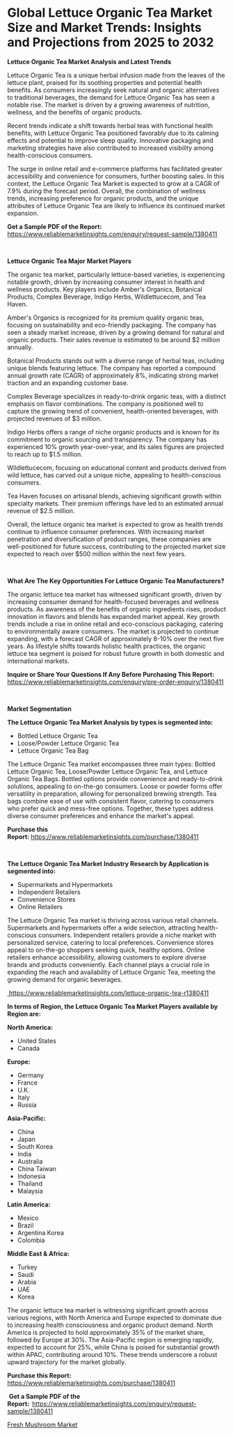 <p><h1>Global Lettuce Organic Tea Market Size and Market Trends: Insights and Projections from 2025 to 2032</h1></p><p><strong>Lettuce Organic Tea Market Analysis and Latest Trends</strong></p>
<p><p>Lettuce Organic Tea is a unique herbal infusion made from the leaves of the lettuce plant, praised for its soothing properties and potential health benefits. As consumers increasingly seek natural and organic alternatives to traditional beverages, the demand for Lettuce Organic Tea has seen a notable rise. The market is driven by a growing awareness of nutrition, wellness, and the benefits of organic products. </p><p>Recent trends indicate a shift towards herbal teas with functional health benefits, with Lettuce Organic Tea positioned favorably due to its calming effects and potential to improve sleep quality. Innovative packaging and marketing strategies have also contributed to increased visibility among health-conscious consumers. </p><p>The surge in online retail and e-commerce platforms has facilitated greater accessibility and convenience for consumers, further boosting sales. In this context, the Lettuce Organic Tea Market is expected to grow at a CAGR of 7.9% during the forecast period. Overall, the combination of wellness trends, increasing preference for organic products, and the unique attributes of Lettuce Organic Tea are likely to influence its continued market expansion.</p></p>
<p><strong>Get a Sample PDF of the Report:&nbsp;</strong> <a href="https://www.reliablemarketinsights.com/enquiry/request-sample/1380411?utm_campaign=1558&utm_medium=2&utm_source=Github&utm_content=ia&utm_term=07042025&utm_id=lettuce-organic-tea">https://www.reliablemarketinsights.com/enquiry/request-sample/1380411</a></p>
<p>&nbsp;</p>
<p><strong>Lettuce Organic Tea Major Market Players</strong></p>
<p><p>The organic tea market, particularly lettuce-based varieties, is experiencing notable growth, driven by increasing consumer interest in health and wellness products. Key players include Amber's Organics, Botanical Products, Complex Beverage, Indigo Herbs, Wildlettucecom, and Tea Haven.</p><p>Amber's Organics is recognized for its premium quality organic teas, focusing on sustainability and eco-friendly packaging. The company has seen a steady market increase, driven by a growing demand for natural and organic products. Their sales revenue is estimated to be around $2 million annually.</p><p>Botanical Products stands out with a diverse range of herbal teas, including unique blends featuring lettuce. The company has reported a compound annual growth rate (CAGR) of approximately 8%, indicating strong market traction and an expanding customer base. </p><p>Complex Beverage specializes in ready-to-drink organic teas, with a distinct emphasis on flavor combinations. The company is positioned well to capture the growing trend of convenient, health-oriented beverages, with projected revenues of $3 million.</p><p>Indigo Herbs offers a range of niche organic products and is known for its commitment to organic sourcing and transparency. The company has experienced 10% growth year-over-year, and its sales figures are projected to reach up to $1.5 million.</p><p>Wildlettucecom, focusing on educational content and products derived from wild lettuce, has carved out a unique niche, appealing to health-conscious consumers. </p><p>Tea Haven focuses on artisanal blends, achieving significant growth within specialty markets. Their premium offerings have led to an estimated annual revenue of $2.5 million.</p><p>Overall, the lettuce organic tea market is expected to grow as health trends continue to influence consumer preferences. With increasing market penetration and diversification of product ranges, these companies are well-positioned for future success, contributing to the projected market size expected to reach over $500 million within the next few years.</p></p>
<p>&nbsp;</p>
<p><strong>What Are The Key Opportunities For Lettuce Organic Tea Manufacturers?</strong></p>
<p><p>The organic lettuce tea market has witnessed significant growth, driven by increasing consumer demand for health-focused beverages and wellness products. As awareness of the benefits of organic ingredients rises, product innovation in flavors and blends has expanded market appeal. Key growth trends include a rise in online retail and eco-conscious packaging, catering to environmentally aware consumers. The market is projected to continue expanding, with a forecast CAGR of approximately 8-10% over the next five years. As lifestyle shifts towards holistic health practices, the organic lettuce tea segment is poised for robust future growth in both domestic and international markets.</p></p>
<p><strong>Inquire or Share Your Questions If Any Before Purchasing This Report:</strong> <a href="https://www.reliablemarketinsights.com/enquiry/pre-order-enquiry/1380411?utm_campaign=1558&utm_medium=2&utm_source=Github&utm_content=ia&utm_term=07042025&utm_id=lettuce-organic-tea">https://www.reliablemarketinsights.com/enquiry/pre-order-enquiry/1380411</a></p>
<p>&nbsp;</p>
<p><strong>Market Segmentation</strong></p>
<p><strong>The Lettuce Organic Tea Market Analysis by types is segmented into:</strong></p>
<p><ul><li>Bottled Lettuce Organic Tea</li><li>Loose/Powder Lettuce Organic Tea</li><li>Lettuce Organic Tea Bag</li></ul></p>
<p><p>The Lettuce Organic Tea market encompasses three main types: Bottled Lettuce Organic Tea, Loose/Powder Lettuce Organic Tea, and Lettuce Organic Tea Bags. Bottled options provide convenience and ready-to-drink solutions, appealing to on-the-go consumers. Loose or powder forms offer versatility in preparation, allowing for personalized brewing strength. Tea bags combine ease of use with consistent flavor, catering to consumers who prefer quick and mess-free options. Together, these types address diverse consumer preferences and enhance the market's appeal.</p></p>
<p><strong>Purchase this Report:&nbsp;</strong><a href="https://www.reliablemarketinsights.com/purchase/1380411?utm_campaign=1558&utm_medium=2&utm_source=Github&utm_content=ia&utm_term=07042025&utm_id=lettuce-organic-tea">https://www.reliablemarketinsights.com/purchase/1380411</a></p>
<p>&nbsp;</p>
<p><strong>The Lettuce Organic Tea Market Industry Research by Application is segmented into:</strong></p>
<p><ul><li>Supermarkets and Hypermarkets</li><li>Independent Retailers</li><li>Convenience Stores</li><li>Online Retailers</li></ul></p>
<p><p>The Lettuce Organic Tea market is thriving across various retail channels. Supermarkets and hypermarkets offer a wide selection, attracting health-conscious consumers. Independent retailers provide a niche market with personalized service, catering to local preferences. Convenience stores appeal to on-the-go shoppers seeking quick, healthy options. Online retailers enhance accessibility, allowing customers to explore diverse brands and products conveniently. Each channel plays a crucial role in expanding the reach and availability of Lettuce Organic Tea, meeting the growing demand for organic beverages.</p></p>
<p><a href="https://www.reliablemarketinsights.com/lettuce-organic-tea-r1380411?utm_campaign=1558&utm_medium=2&utm_source=Github&utm_content=ia&utm_term=07042025&utm_id=lettuce-organic-tea">&nbsp;https://www.reliablemarketinsights.com/lettuce-organic-tea-r1380411</a></p>
<p><strong>In terms of Region, the Lettuce Organic Tea Market Players available by Region are:</strong></p>
<p>
    <p> <strong> North America: </strong>
        <ul>
            <li>United States</li>
            <li>Canada</li>
        </ul>
        </p> 
    <p> <strong> Europe: </strong>
        <ul>
            <li>Germany</li>
            <li>France</li>
            <li>U.K.</li>
            <li>Italy</li>
            <li>Russia</li>
        </ul>
        </p> 
    <p> <strong> Asia-Pacific: </strong>
        <ul>
            <li>China</li>
            <li>Japan</li>
            <li>South Korea</li>
            <li>India</li>
            <li>Australia</li>
            <li>China Taiwan</li>
            <li>Indonesia</li>
            <li>Thailand</li>
            <li>Malaysia</li>
        </ul>
        </p> 
    <p> <strong> Latin America: </strong>
        <ul>
            <li>Mexico</li>
            <li>Brazil</li>
            <li>Argentina Korea</li>
            <li>Colombia</li>
        </ul>
        </p> 
    <p> <strong> Middle East & Africa: </strong>
        <ul>
            <li>Turkey</li>
            <li>Saudi</li>
            <li>Arabia</li>
            <li>UAE</li>
            <li>Korea</li>
        </ul>
    </p>
    </p>
<p><p>The organic lettuce tea market is witnessing significant growth across various regions, with North America and Europe expected to dominate due to increasing health consciousness and organic product demand. North America is projected to hold approximately 35% of the market share, followed by Europe at 30%. The Asia-Pacific region is emerging rapidly, expected to account for 25%, while China is poised for substantial growth within APAC, contributing around 10%. These trends underscore a robust upward trajectory for the market globally.</p></p>
<p><strong>Purchase this Report: </strong><a href="https://www.reliablemarketinsights.com/purchase/1380411?utm_campaign=1558&utm_medium=2&utm_source=Github&utm_content=ia&utm_term=07042025&utm_id=lettuce-organic-tea">https://www.reliablemarketinsights.com/purchase/1380411</a></p>
<p>&nbsp;<strong>Get a Sample PDF of the Report:&nbsp;&nbsp;</strong><a href="https://www.reliablemarketinsights.com/enquiry/request-sample/1380411?utm_campaign=1558&utm_medium=2&utm_source=Github&utm_content=ia&utm_term=07042025&utm_id=lettuce-organic-tea">https://www.reliablemarketinsights.com/enquiry/request-sample/1380411</a></p>
<p><strong></strong></p>
<p><p><a href="https://github.com/oliffzillamv/Market-Research-Report-List-1/blob/main/fresh-mushroom-market.md?utm_campaign=1558&utm_medium=2&utm_source=Github&utm_content=ia&utm_term=07042025&utm_id=lettuce-organic-tea">Fresh Mushroom Market</a></p></p>